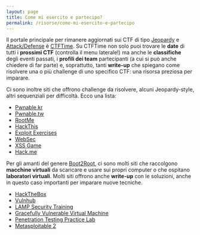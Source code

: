 ```yaml
---
layout: page
title: Come mi esercito e partecipo?
permalink: /risorse/come-mi-esercito-e-partecipo
---
```

Il portale principale per rimanere aggiornati sui CTF di tipo [Jeopardy](/about#jeopardy) e [Attack/Defense](/about#attack-defense) è [CTFTime](https://ctftime.org). Su CTFTime non solo puoi trovare le **date** di tutti i **prossimi CTF** (controlla il menu laterale!) ma anche le **classifiche** degli eventi passati, i **profili dei team** partecipanti (a cui si può anche chiedere di far parte) e, soprattutto, tanti **write-up** che spiegano come risolvere una o più challenge di uno specifico CTF: una risorsa preziosa per imparare.

Ci sono inoltre siti che offrono challenge da risolvere, alcuni Jeopardy-style, altri sequenziali per difficoltà. Ecco una lista:
 - [Pwnable.kr](http://pwnable.kr)
 - [Pwnable.tw](https://pwnable.tw/)
 - [RootMe](https://www.root-me.org/)
 - [HackThis](https://www.hackthis.co.uk)
 - [Exploit Exercises](https://exploit-exercises.com)
 - [WebSec](http://websec.fr)
 - [XSS Game](https://xss.pwnfunction.com/)
 - [Hack.me](https://hack.me/)

Per gli amanti del genere [Boot2Root](/about/#boot2root), ci sono molti siti che raccolgono **macchine virtuali** da scaricare e usare sui propri computer o che ospitano **laboratori virtuali**. Molti siti offrono anche **write-up** con le soluzioni, anche in questo caso importanti per imparare nuove tecniche.
 - [HackTheBox](https://www.hackthebox.eu)
 - [Vulnhub](https://www.vulnhub.com)
 - [LAMP Security Training](https://sourceforge.net/projects/lampsecurity/files/CaptureTheFlag/)
 - [Gracefully Vulnerable Virtual Machine](https://www.gracefulsecurity.com/vulnvm/)
 - [Penetration Testing Practice Lab](http://www.amanhardikar.com/mindmaps/Practice.html)
 - [Metasploitable 2](https://community.rapid7.com/docs/DOC-1875)